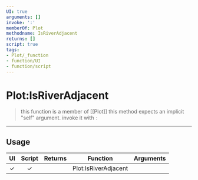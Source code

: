 ```yaml
---
UI: true
arguments: []
invoke: ':'
memberOf: Plot
methodname: IsRiverAdjacent
returns: []
script: true
tags:
- Plot/_function
- function/UI
- function/script
---
```

# Plot:IsRiverAdjacent
> this function is a member of [[Plot]]
> this method expects an implicit "self" argument. invoke it with `:`
-----
## Usage
|  UI | Script | Returns | Function | Arguments |
|:---:|:------:|-------:|:--------:|:---------|
|✓|✓||Plot:IsRiverAdjacent||

